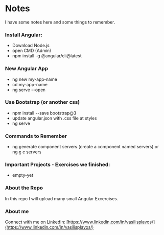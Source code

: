 # Notes
I have some notes here and some things to remember.

### Install Angular:
- Download Node.js
- open CMD (Admin)
- npm install -g @angular/cli@latest

### New Angular App
- ng new my-app-name
- cd my-app-name
- ng serve --open


### Use Bootstrap (or another css)
- npm install --save bootstrap@3
- update angular.json with .css file at styles
- ng serve

### Commands to Remember
- ng generate component servers (create a component named servers) or ng g c servers


### Important Projects - Exercises we finished:
- empty-yet


### About the Repo
In this repo I will upload many small Angular  Excercises.

### About me
Connect with me on LinkedIn: [https://www.linkedin.com/in/vasilisplavos/](https://www.linkedin.com/in/vasilisplavos/)
